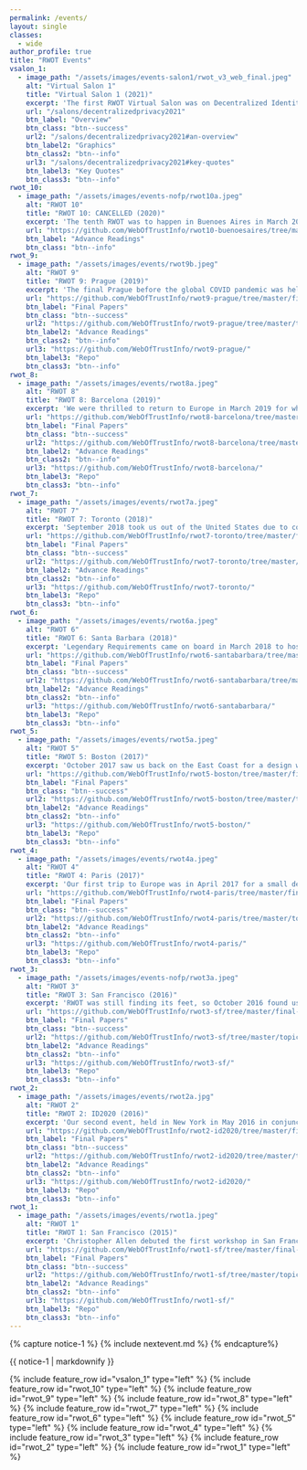```yaml
---
permalink: /events/
layout: single
classes:
  - wide
author_profile: true
title: "RWOT Events"
vsalon_1:
  - image_path: "/assets/images/events-salon1/rwot_v3_web_final.jpeg"
    alt: "Virtual Salon 1"
    title: "Virtual Salon 1 (2021)"
    excerpt: 'The first RWOT Virtual Salon was on Decentralized Identity & Privacy.'
    url: "/salons/decentralizedprivacy2021"
    btn_label: "Overview"
    btn_class: "btn--success"
    url2: "/salons/decentralizedprivacy2021#an-overview"
    btn_label2: "Graphics"
    btn_class2: "btn--info"
    url3: "/salons/decentralizedprivacy2021#key-quotes"
    btn_label3: "Key Quotes"
    btn_class3: "btn--info"
rwot_10:
  - image_path: "/assets/images/events-nofp/rwot10a.jpeg"
    alt: "RWOT 10"
    title: "RWOT 10: CANCELLED (2020)"
    excerpt: 'The tenth RWOT was to happen in Buenoes Aires in March 2020, but was cancelled due to the outbreak of COVID.'
    url: "https://github.com/WebOfTrustInfo/rwot10-buenoesaires/tree/master/topics-and-advance-readings#topical-listing"
    btn_label: "Advance Readings"
    btn_class: "btn--info"
rwot_9:
  - image_path: "/assets/images/events/rwot9b.jpeg"
    alt: "RWOT 9"
    title: "RWOT 9: Prague (2019)"
    excerpt: 'The final Prague before the global COVID pandemic was held in Prague of the Czech Republic in September 2019.'
    url: "https://github.com/WebOfTrustInfo/rwot9-prague/tree/master/final-documents#readme"
    btn_label: "Final Papers"
    btn_class: "btn--success"
    url2: "https://github.com/WebOfTrustInfo/rwot9-prague/tree/master/topics-and-advance-readings#topical-listing"
    btn_label2: "Advance Readings"
    btn_class2: "btn--info"
    url3: "https://github.com/WebOfTrustInfo/rwot9-prague/"
    btn_label3: "Repo"
    btn_class3: "btn--info"
rwot_8:
  - image_path: "/assets/images/events/rwot8a.jpeg"
    alt: "RWOT 8"
    title: "RWOT 8: Barcelona (2019)"
    excerpt: 'We were thrilled to return to Europe in March 2019 for what would be our largest design workshop to date.'
    url: "https://github.com/WebOfTrustInfo/rwot8-barcelona/tree/master/final-documents#readme"
    btn_label: "Final Papers"
    btn_class: "btn--success"
    url2: "https://github.com/WebOfTrustInfo/rwot8-barcelona/tree/master/topics-and-advance-readings#topical-listing"
    btn_label2: "Advance Readings"
    btn_class2: "btn--info"
    url3: "https://github.com/WebOfTrustInfo/rwot8-barcelona/"
    btn_label3: "Repo"
    btn_class3: "btn--info"
rwot_7:
  - image_path: "/assets/images/events/rwot7a.jpeg"
    alt: "RWOT 7"
    title: "RWOT 7: Toronto (2018)"
    excerpt: 'September 2018 took us out of the United States due to concerns over travel to the country for conferences.'
    url: "https://github.com/WebOfTrustInfo/rwot7-toronto/tree/master/final-documents#readme"
    btn_label: "Final Papers"
    btn_class: "btn--success"
    url2: "https://github.com/WebOfTrustInfo/rwot7-toronto/tree/master/topics-and-advance-readings#topical-listing"
    btn_label2: "Advance Readings"
    btn_class2: "btn--info"
    url3: "https://github.com/WebOfTrustInfo/rwot7-toronto/"
    btn_label3: "Repo"
    btn_class3: "btn--info"
rwot_6:
  - image_path: "/assets/images/events/rwot6a.jpeg"
    alt: "RWOT 6"
    title: "RWOT 6: Santa Barbara (2018)"
    excerpt: 'Legendary Requirements came on board in March 2018 to host our first Southern California design workshop.'
    url: "https://github.com/WebOfTrustInfo/rwot6-santabarbara/tree/master/final-documents#readme"
    btn_label: "Final Papers"
    btn_class: "btn--success"
    url2: "https://github.com/WebOfTrustInfo/rwot6-santabarbara/tree/master/topics-and-advance-readings#topical-listing"
    btn_label2: "Advance Readings"
    btn_class2: "btn--info"
    url3: "https://github.com/WebOfTrustInfo/rwot6-santabarbara/"
    btn_label3: "Repo"
    btn_class3: "btn--info"
rwot_5:
  - image_path: "/assets/images/events/rwot5a.jpeg"
    alt: "RWOT 5"
    title: "RWOT 5: Boston (2017)"
    excerpt: 'October 2017 saw us back on the East Coast for a design workshop in the outskirts of Boston.'
    url: "https://github.com/WebOfTrustInfo/rwot5-boston/tree/master/final-documents#readme"
    btn_label: "Final Papers"
    btn_class: "btn--success"
    url2: "https://github.com/WebOfTrustInfo/rwot5-boston/tree/master/topics-and-advance-readings#topical-listing"
    btn_label2: "Advance Readings"
    btn_class2: "btn--info"
    url3: "https://github.com/WebOfTrustInfo/rwot5-boston/"
    btn_label3: "Repo"
    btn_class3: "btn--info"
rwot_4:
  - image_path: "/assets/images/events/rwot4a.jpeg"
    alt: "RWOT 4"
    title: "RWOT 4: Paris (2017)"
    excerpt: 'Our first trip to Europe was in April 2017 for a small design workshop that set the foundation for the future.'
    url: "https://github.com/WebOfTrustInfo/rwot4-paris/tree/master/final-documents#readme"
    btn_label: "Final Papers"
    btn_class: "btn--success"
    url2: "https://github.com/WebOfTrustInfo/rwot4-paris/tree/master/topics-and-advance-readings#topical-listing"
    btn_label2: "Advance Readings"
    btn_class2: "btn--info"
    url3: "https://github.com/WebOfTrustInfo/rwot4-paris/"
    btn_label3: "Repo"
    btn_class3: "btn--info"
rwot_3:
  - image_path: "/assets/images/events-nofp/rwot3a.jpeg"
    alt: "RWOT 3"
    title: "RWOT 3: San Francisco (2016)"
    excerpt: 'RWOT was still finding its feet, so October 2016 found us back in the Bay Area for our third event.'
    url: "https://github.com/WebOfTrustInfo/rwot3-sf/tree/master/final-documents#readme"
    btn_label: "Final Papers"
    btn_class: "btn--success"
    url2: "https://github.com/WebOfTrustInfo/rwot3-sf/tree/master/topics-and-advance-readings#topical-listing"
    btn_label2: "Advance Readings"
    btn_class2: "btn--info"
    url3: "https://github.com/WebOfTrustInfo/rwot3-sf/"
    btn_label3: "Repo"
    btn_class3: "btn--info"
rwot_2:
  - image_path: "/assets/images/events/rwot2a.jpg"
    alt: "RWOT 2"
    title: "RWOT 2: ID2020 (2016)"
    excerpt: 'Our second event, held in New York in May 2016 in conjunction with the ID2020 Summit at the United Nations.'
    url: "https://github.com/WebOfTrustInfo/rwot2-id2020/tree/master/final-documents#readme"
    btn_label: "Final Papers"
    btn_class: "btn--success"
    url2: "https://github.com/WebOfTrustInfo/rwot2-id2020/tree/master/topics-and-advance-readings#topical-listing"
    btn_label2: "Advance Readings"
    btn_class2: "btn--info"
    url3: "https://github.com/WebOfTrustInfo/rwot2-id2020/"
    btn_label3: "Repo"
    btn_class3: "btn--info"
rwot_1:
  - image_path: "/assets/images/events/rwot1a.jpeg"
    alt: "RWOT 1"
    title: "RWOT 1: San Francisco (2015)"
    excerpt: 'Christopher Allen debuted the first workshop in San Francisco to mark the 25th anniversary of PGP.'
    url: "https://github.com/WebOfTrustInfo/rwot1-sf/tree/master/final-documents#readme"
    btn_label: "Final Papers"
    btn_class: "btn--success"
    url2: "https://github.com/WebOfTrustInfo/rwot1-sf/tree/master/topics-and-advance-readings#topics--advance-readings"
    btn_label2: "Advance Readings"
    btn_class2: "btn--info"
    url3: "https://github.com/WebOfTrustInfo/rwot1-sf/"
    btn_label3: "Repo"
    btn_class3: "btn--info"
---
```


{% capture notice-1 %}
{% include nextevent.md %}
{% endcapture%}

<div class="notice--info">{{ notice-1 | markdownify }}</div>

{% include feature_row id="vsalon_1" type="left" %}
{% include feature_row id="rwot_10" type="left" %}
{% include feature_row id="rwot_9" type="left" %}
{% include feature_row id="rwot_8" type="left" %}
{% include feature_row id="rwot_7" type="left" %}
{% include feature_row id="rwot_6" type="left" %}
{% include feature_row id="rwot_5" type="left" %}
{% include feature_row id="rwot_4" type="left" %}
{% include feature_row id="rwot_3" type="left" %}
{% include feature_row id="rwot_2" type="left" %}
{% include feature_row id="rwot_1" type="left" %}



